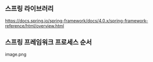 ##




## 스프링 라이브러리
https://docs.spring.io/spring-framework/docs/4.0.x/spring-framework-reference/html/overview.html

## 스프링 프레임워크 프로세스 순서
image.png
